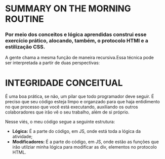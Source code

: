 # SUMMARY ON THE MORNING ROUTINE #
### Por meio dos conceitos e lógica aprendidas construi esse exercício prático, alocando, também, o protocolo HTMl e a estilização CSS. ###

A gente chama a mesma função de maneira recursiva.Essa técnica pode ser interpretada a partir de duas perspectivas:

# INTEGRIDADE CONCEITUAL # 

É uma boa prática, se não, um pilar que todo programador deve seguir. É preciso que seu código esteja limpo e organzado para que haja entidimento no que processo que você está executando, auxiliando os outros colaboradores que irão vê o seu trabalho, além de si próprio.

Nesse viés, o meu código segue a seguinte estrutura:
- **Lógica:** É a parte do código, em JS, onde está toda a lógica da atividade;
- **Modificadores:** É a parte do código, em JS, onde estão as funções que irão utilziar minha lógica para modificar as div, elementos no protocolo HTML.